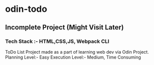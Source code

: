# odin-todo
## Incomplete Project (Might Visit Later)
### Tech Stack :- HTML,CSS,JS, Webpack CLI

ToDo List Project made as a part of learning web dev via Odin Project.
Planning Level:- Easy
Execution Level:- Medium, Time Consuming
